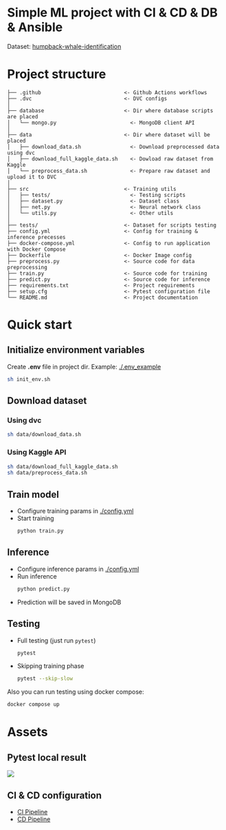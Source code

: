 # Simple ML project with CI & CD & DB & Ansible

Dataset: [humpback-whale-identification](https://www.kaggle.com/competitions/humpback-whale-identification)

# Project structure
```
├── .github                           <- Github Actions workflows
├── .dvc                              <- DVC configs
│
├── database                          <- Dir where database scripts are placed
│   └── mongo.py                        <- MongoDB client API
│
├── data                              <- Dir where dataset will be placed
│   ├── download_data.sh                <- Download preprocessed data using dvc
│   ├── download_full_kaggle_data.sh    <- Dowload raw dataset from Kaggle
│   └── preprocess_data.sh              <- Prepare raw dataset and upload it to DVC
│
├── src                               <- Training utils
│   ├── tests/                          <- Testing scripts
│   ├── dataset.py                      <- Dataset class
│   ├── net.py                          <- Neural network class
│   └── utils.py                        <- Other utils
│
├── tests/                            <- Dataset for scripts testing
├── config.yml                        <- Config for training & inference precesses 
├── docker-compose.yml                <- Config to run application with Docker Compose
├── Dockerfile                        <- Docker Image config
├── preprocess.py                     <- Source code for data preprocessing
├── train.py                          <- Source code for training
├── predict.py                        <- Source code for inference
├── requirements.txt                  <- Project requirements
├── setup.cfg                         <- Pytest configuration file
└── README.md                         <- Project documentation
```

# Quick start

## Initialize environment variables
Create **.env** file in project dir. Example: [./.env_example](.env_example)
```bash
sh init_env.sh
```

## Download dataset
### Using dvc
```bash
sh data/download_data.sh
```
### Using Kaggle API
```bash
sh data/download_full_kaggle_data.sh
sh data/preprocess_data.sh
```

## Train model
- Configure training params in [./config.yml](./config.yml)
- Start training
    ```bash
    python train.py
    ```

## Inference
- Configure inference params in [./config.yml](./config.yml)
- Run inference
    ```bash
    python predict.py
    ```
- Prediction will be saved in MongoDB

## Testing 
- Full testing (just run `pytest`)
    ```bash
    pytest
    ```
- Skipping training phase
    ```bash
    pytest --skip-slow
    ```
Also you can run testing using docker compose: 
```bash
docker compose up
```


# Assets
## Pytest local result
![](./assets/pytest_result.png)

## CI & CD configuration 
- [CI Pipeline](https://github.com/traptrip/simple_ml_project_with_secrets/blob/main/.github/workflows/ci.yml)
- [CD Pipeline](https://github.com/traptrip/simple_ml_project_with_secrets/blob/main/.github/workflows/cd.yml)
